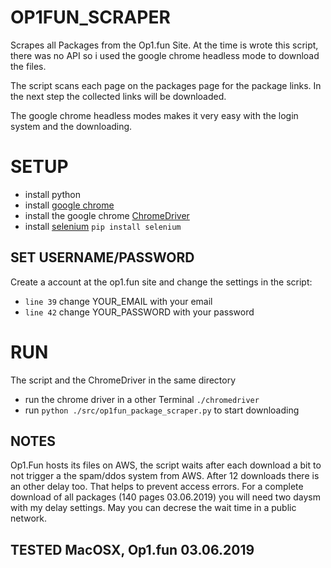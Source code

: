 # OP1FUN_SCRAPER
Scrapes all Packages from the Op1.fun Site.
At the time is wrote this script, there was no API so i used the google chrome headless mode to download the files.

The script scans each page on the packages page for the package links.
In the next step the collected links will be downloaded.

The google chrome headless modes makes it very easy with the login system and the downloading.



# SETUP
* install python
* install [google chrome](https://www.chromium.org/getting-involved/download-chromium)
* install the google chrome [ChromeDriver](http://chromedriver.chromium.org/getting-started)
* install [selenium](https://github.com/SeleniumHQ/selenium) `pip install selenium`

## SET USERNAME/PASSWORD
Create a account at the op1.fun site and change the settings in the script:

* `line 39` change YOUR_EMAIL with your email
* `line 42` change YOUR_PASSWORD with your password


# RUN

The script and the ChromeDriver in the same directory
* run the chrome driver in a other Terminal `./chromedriver`
* run `python ./src/op1fun_package_scraper.py` to start downloading


## NOTES

Op1.Fun hosts its files on AWS, the script waits after each download a bit to not trigger a the spam/ddos system from AWS.
After 12 downloads there is an other delay too. That helps to prevent access errors.
For a complete download of all packages (140 pages 03.06.2019) you will need two daysm with my delay settings.
May you can decrese the wait time in a public network.



## TESTED MacOSX, Op1.fun 03.06.2019
